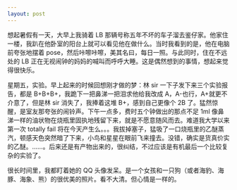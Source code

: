 ```yaml
---
layout: post
---
```


想起暑假有一天，大早上我骑着 LB 那辆号称五年不坏的车子溜去鉴仔家。他家住一楼，我趴在他卧室的阳台上就可以看见他在做什么。当时我看到的是，他在电脑前夸张地摆着 pose，然后咔嚓咔嚓，美其名曰，每日一照。与此同时，住在不远处的 LB 正在无视闹钟的妈妈的喊叫而呼呼大睡。这是偶然想到的事情，想起来觉得很快乐。

星期五，实验。早上起来的时候回想刚才做的梦：林 sir 一下子发下来三个实验报告，都是 B+B+B+，我跪下一把鼻涕一把泪求他给我改成 A，A-也行，A+就更不介意了，但是林 sir 消失了，我捧着这堆 B+，感到自己更像个 2B 了。猛然惊醒，是室友那夸张的闹铃声。下午一点多，费时五个钟做出的那点不足 1ml 像鼻涕一样的油状物在烧瓶里固执地残留下来，就是不愿意随风而去。难道我大学以来第一次 totally fail 将在今天产生么。。。我拔掉塞子，猛吸了一口烧瓶里的乙醚蒸汽，顿感天色突然暗了下来，小鸟和星星在眼前飞来撞去。没错，确实是货真价实的乙醚。……。后来还是有产物出来的，很纠结，不过应该是有机最后一个比较复杂的实验了。

很长时间里，我都盯着她的 QQ 头像发呆。是一个女孩和一只狗（或者海豹、海豚、海象、熊）的很优美的照片。看不大清。但心情是一样的。
